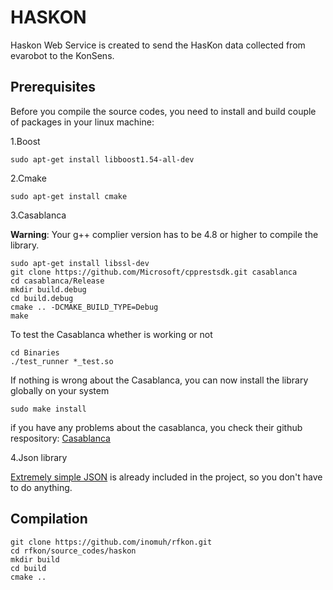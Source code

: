 # HASKON

Haskon Web Service is created to send the HasKon data collected from evarobot to the KonSens.

## Prerequisites

Before you compile the source codes, you need to install and build couple of packages in your linux machine:

1.Boost

```
sudo apt-get install libboost1.54-all-dev
```

2.Cmake

```
sudo apt-get install cmake
```

3.Casablanca

**Warning**: Your g++ complier version has to be 4.8 or higher to compile the library.

```
sudo apt-get install libssl-dev
git clone https://github.com/Microsoft/cpprestsdk.git casablanca
cd casablanca/Release
mkdir build.debug
cd build.debug
cmake .. -DCMAKE_BUILD_TYPE=Debug
make
```

To test the Casablanca whether is working or not

```
cd Binaries
./test_runner *_test.so
```

If nothing is wrong about the Casablanca, you can now install the library globally on your system 
```
sudo make install
```

if you have any problems about the casablanca, you check their github respository:
[Casablanca](https://github.com/Microsoft/cpprestsdk)

4.Json library

[Extremely simple JSON](http://www.codeproject.com/Articles/856277/ESJ-Extremely-Simple-JSON-for-Cplusplus) is already included in the project, so you don't have to do anything.


## Compilation

```
git clone https://github.com/inomuh/rfkon.git
cd rfkon/source_codes/haskon
mkdir build
cd build
cmake ..
```



